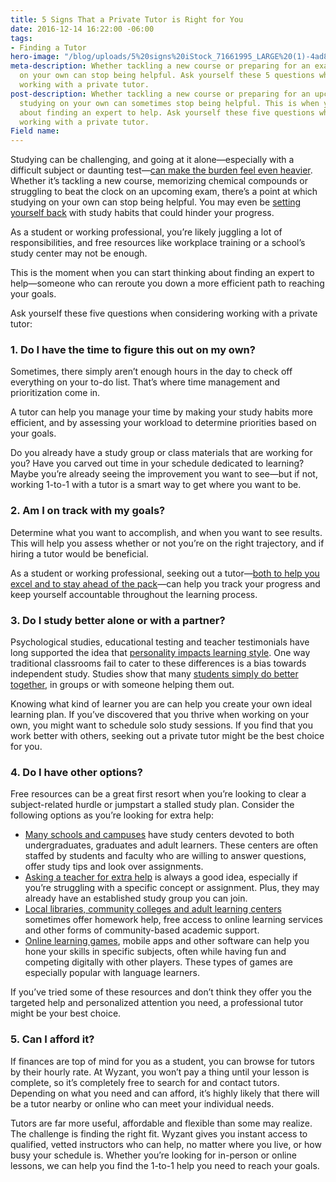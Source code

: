 ```yaml
---
title: 5 Signs That a Private Tutor is Right for You
date: 2016-12-14 16:22:00 -06:00
tags:
- Finding a Tutor
hero-image: "/blog/uploads/5%20signs%20iStock_71661995_LARGE%20(1)-4ad8f3.jpg"
meta-description: Whether tackling a new course or preparing for an exam, studying
  on your own can stop being helpful. Ask yourself these 5 questions when considering
  working with a private tutor.
post-description: Whether tackling a new course or preparing for an upcoming exam,
  studying on your own can sometimes stop being helpful. This is when you start thinking
  about finding an expert to help. Ask yourself these five questions when considering
  working with a private tutor.
Field name:
---
```


Studying can be challenging, and going at it alone—especially with a difficult subject or daunting test—[can make the burden feel even heavier](http://www.princetonreview.com/high-school/student-life-american-teens). Whether it’s tackling a new course, memorizing chemical compounds or struggling to beat the clock on an upcoming exam, there’s a point at which studying on your own can stop being helpful. You may even be [setting yourself back](http://college.usatoday.com/2014/01/14/6-study-habits-that-could-be-hurting-your-grade/) with study habits that could hinder your progress.

As a student or working professional, you’re likely juggling a lot of responsibilities, and free resources like workplace training or a school’s study center may not be enough.

This is the moment when you can start thinking about finding an expert to help—someone who can reroute you down a more efficient path to reaching your goals.

Ask yourself these five questions when considering working with a private tutor:

### 1. Do I have the time to figure this out on my own?
Sometimes, there simply aren’t enough hours in the day to check off everything on your to-do list. That’s where time management and prioritization come in.

A tutor can help you manage your time by making your study habits more efficient, and by assessing your workload to determine priorities based on your goals.

Do you already have a study group or class materials that are working for you? Have you carved out time in your schedule dedicated to learning? Maybe you’re already seeing the improvement you want to see—but if not, working 1-to-1 with a tutor is a smart way to get where you want to be.

### 2. Am I on track with my goals?
Determine what you want to accomplish, and when you want to see results. This will help you assess whether or not you’re on the right trajectory, and if hiring a tutor would be beneficial.

As a student or working professional, seeking out a tutor—[both to help you excel and to stay ahead of the pack](http://www.dmagazine.com/publications/d-magazine/2012/march/why-top-students-hite-tutors/)—can help you track your progress and keep yourself accountable throughout the learning process.

### 3. Do I study better alone or with a partner?
Psychological studies, educational testing and teacher testimonials have long supported the idea that [personality impacts learning style](http://www.edutopia.org/multiple-intelligences-research). One way traditional classrooms fail to cater to these differences is a bias towards independent study. Studies show that many [students simply do better together](http://www.edutopia.org/inquiry-project-learning-research), in groups or with someone helping them out.  

Knowing what kind of learner you are can help you create your own ideal learning plan. If you’ve discovered that you thrive when working on your own, you might want to schedule solo study sessions. If you find that you work better with others, seeking out a private tutor might be the best choice for you.

### 4. Do I have other options?
Free resources can be a great first resort when you’re looking to clear a subject-related hurdle or jumpstart a stalled study plan. Consider the following options as you’re looking for extra help:

* [Many schools and campuses](http://www.academicinfo.net/campus-life/smart-students-take-full-advantage-of-campus-resources) have study centers devoted to both undergraduates, graduates and adult learners. These centers are often staffed by students and faculty who are willing to answer questions, offer study tips and look over assignments.
* [Asking a teacher for extra help](https://signeteducation.com/blog/asking-for-help) is always a good idea, especially if you’re struggling with a specific concept or assignment. Plus, they may already have an established study group you can join.
* [Local libraries, community colleges and adult learning centers](http://www.ed.gov/oii-news/better-use-community-resources) sometimes offer homework help, free access to online learning services and other forms of community-based academic support.
* [Online learning games](http://edtechreview.in/news/834-best-educational-websites-and-games-for-high-school-students), mobile apps and other software can help you hone your skills in specific subjects, often while having fun and competing digitally with other players. These types of games are especially popular with language learners.

If you’ve tried some of these resources and don’t think they offer you the targeted help and personalized attention you need, a professional tutor might be your best choice.

### 5. Can I afford it?
If finances are top of mind for you as a student, you can browse for tutors by their hourly rate. At Wyzant, you won’t pay a thing until your lesson is complete, so it’s completely free to search for and contact tutors. Depending on what you need and can afford, it’s highly likely that there will be a tutor nearby or online who can meet your individual needs.

Tutors are far more useful, affordable and flexible than some may realize. The challenge is finding the right fit. Wyzant gives you instant access to qualified, vetted instructors who can help, no matter where you live, or how busy your schedule is. Whether you’re looking for in-person or online lessons, we can help you find the 1-to-1 help you need to reach your goals.
